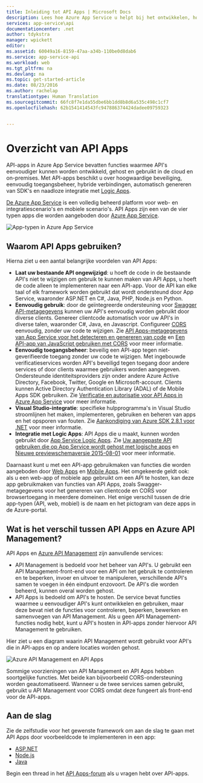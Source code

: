 ```yaml
---
title: Inleiding tot API Apps | Microsoft Docs
description: Lees hoe Azure App Service u helpt bij het ontwikkelen, hosten en gebruiken van RESTful-API&quot;s.
services: app-service\api
documentationcenter: .net
author: tdykstra
manager: wpickett
editor: 
ms.assetid: 60049a16-8159-47aa-a34b-110be0d8dab6
ms.service: app-service-api
ms.workload: web
ms.tgt_pltfrm: na
ms.devlang: na
ms.topic: get-started-article
ms.date: 08/23/2016
ms.author: rachelap
translationtype: Human Translation
ms.sourcegitcommit: 66fc8f7e1da55dbe6bb1dd8b8d6a535c498c1cf7
ms.openlocfilehash: 62b1541414543fc947886374424dadee09759323


---
```

# <a name="api-apps-overview"></a>Overzicht van API Apps
API-apps in Azure App Service bevatten functies waarmee API's eenvoudiger kunnen worden ontwikkeld, gehost en gebruikt in de cloud en on-premises. Met API-apps beschikt u over hoogwaardige beveiliging, eenvoudig toegangsbeheer, hybride verbindingen, automatisch genereren van SDK's en naadloze integratie met [Logic Apps](../logic-apps/logic-apps-what-are-logic-apps.md).

[De Azure App Service](../app-service/app-service-value-prop-what-is.md) is een volledig beheerd platform voor web- en integratiescenario's en mobiele scenario's. API Apps zijn een van de vier typen apps die worden aangeboden door [Azure App Service](../app-service/app-service-value-prop-what-is.md).

![App-typen in Azure App Service](./media/app-service-api-apps-why-best-platform/appservicesuite.png)

## <a name="why-use-api-apps"></a>Waarom API Apps gebruiken?
Hierna ziet u een aantal belangrijke voordelen van API Apps:

* **Laat uw bestaande API ongewijzigd**: u hoeft de code in de bestaande API's niet te wijzigen om gebruik te kunnen maken van API Apps, u hoeft de code alleen te implementeren naar een API-app. Voor de API kan elke taal of elk framework worden gebruikt dat wordt ondersteund door App Service, waaronder ASP.NET en C#, Java, PHP, Node.js en Python.
* **Eenvoudig gebruik**: door de geïntegreerde ondersteuning voor [Swagger API-metagegevens](http://swagger.io/) kunnen uw API's eenvoudig worden gebruikt door diverse clients.  Genereer clientcode automatisch voor uw API's in diverse talen, waaronder C#, Java, en Javascript. Configureer [CORS](app-service-api-cors-consume-javascript.md) eenvoudig, zonder uw code te wijzigen. Zie [API Apps-metagegevens van App Service voor het detecteren en genereren van code](app-service-api-metadata.md) en [Een API-app van JavaScript gebruiken met CORS](app-service-api-cors-consume-javascript.md) voor meer informatie. 
* **Eenvoudig toegangsbeheer**: beveilig een API-app tegen niet-geverifieerde toegang zonder uw code te wijzigen. Met ingebouwde verificatieservices worden API's beveiligd tegen toegang door andere services of door clients waarmee gebruikers worden aangegeven. Ondersteunde identiteitsproviders zijn onder andere Azure Active Directory, Facebook, Twitter, Google en Microsoft-account. Clients kunnen Active Directory Authentication Library (ADAL) of de Mobile Apps SDK gebruiken. Zie [Verificatie en autorisatie voor API Apps in Azure App Service](app-service-api-authentication.md) voor meer informatie.
* **Visual Studio-integratie**: specifieke hulpprogramma's in Visual Studio stroomlijnen het maken, implementeren, gebruiken en beheren van apps en het opsporen van fouten. Zie [Aankondiging van Azure SDK 2.8.1 voor .NET](https://azure.microsoft.com/blog/announcing-azure-sdk-2-8-1-for-net/) voor meer informatie.
* **Integratie met Logic Apps**: API Apps die u maakt, kunnen worden gebruikt door [App Service Logic Apps](../logic-apps/logic-apps-what-are-logic-apps.md).  Zie [Uw aangepaste API gebruiken die op App Service wordt gehost met logische apps](../logic-apps/logic-apps-custom-hosted-api.md) en [Nieuwe previewschemaversie 2015-08-01](../logic-apps/logic-apps-schema-2015-08-01.md) voor meer informatie.

Daarnaast kunt u met een API-app gebruikmaken van functies die worden aangeboden door [Web Apps](../app-service-web/app-service-web-overview.md) en [Mobile Apps](../app-service-mobile/app-service-mobile-value-prop.md). Het omgekeerde geldt ook: als u een web-app of mobiele app gebruikt om een API te hosten, kan deze app gebruikmaken van functies van API Apps, zoals Swagger-metagegevens voor het genereren van clientcode en CORS voor browsertoegang in meerdere domeinen. Het enige verschil tussen de drie app-typen (API, web, mobiel) is de naam en het pictogram van deze apps in de Azure-portal.

## <a name="whats-the-difference-between-api-apps-and-azure-api-management"></a>Wat is het verschil tussen API Apps en Azure API Management?
API Apps en [Azure API Management](../api-management/api-management-key-concepts.md) zijn aanvullende services:

* API Management is bedoeld voor het beheer van API's. U gebruikt een API Management-front-end voor een API om het gebruik te controleren en te beperken, invoer en uitvoer te manipuleren, verschillende API's samen te voegen in één eindpunt enzovoort. De API's die worden beheerd, kunnen overal worden gehost.
* API Apps is bedoeld om API's te hosten. De service bevat functies waarmee u eenvoudiger API's kunt ontwikkelen en gebruiken, maar deze bevat niet de functies voor controleren, beperken, bewerken en samenvoegen van API Management. Als u geen API Management-functies nodig hebt, kunt u API's hosten in API-apps zonder hiervoor API Management te gebruiken.

Hier ziet u een diagram waarin API Management wordt gebruikt voor API's die in API-apps en op andere locaties worden gehost.

![Azure API Management en API Apps](./media/app-service-api-apps-why-best-platform/apia-apim.png)

Sommige voorzieningen van API Management en API Apps hebben soortgelijke functies.  Met beide kan bijvoorbeeld CORS-ondersteuning worden geautomatiseerd. Wanneer u de twee services samen gebruikt, gebruikt u API Management voor CORS omdat deze fungeert als front-end voor de API-apps. 

## <a name="getting-started"></a>Aan de slag
Zie de zelfstudie voor het gewenste framework om aan de slag te gaan met API Apps door voorbeeldcode te implementeren in een app:

* [ASP.NET](app-service-api-dotnet-get-started.md) 
* [Node.js](app-service-api-nodejs-api-app.md) 
* [Java](app-service-api-java-api-app.md) 

Begin een thread in het [API Apps-forum](https://social.msdn.microsoft.com/Forums/en-US/home?forum=AzureAPIApps) als u vragen hebt over API-apps. 




<!--HONumber=Feb17_HO3-->


